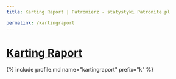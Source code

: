 ```yaml
---
title: Karting Raport | Patromierz - statystyki Patronite.pl

permalink: /kartingraport
---
```


# [Karting Raport](https://patronite.pl/kartingraport)

{% include profile.md name="kartingraport" prefix="k" %}
